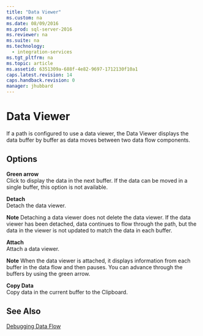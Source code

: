 ```yaml
---
title: "Data Viewer"
ms.custom: na
ms.date: 08/09/2016
ms.prod: sql-server-2016
ms.reviewer: na
ms.suite: na
ms.technology: 
  - integration-services
ms.tgt_pltfrm: na
ms.topic: article
ms.assetid: 6351309a-688f-4e82-9697-1712130f10a1
caps.latest.revision: 14
caps.handback.revision: 0
manager: jhubbard
---
```

# Data Viewer
If a path is configured to use a data viewer, the Data Viewer displays the data buffer by buffer as data moves between two data flow components.  
  
## Options  
 **Green arrow**  
 Click to display the data in the next buffer. If the data can be moved in a single buffer, this option is not available.  
  
 **Detach**  
 Detach the data viewer.  
  
 **Note** Detaching a data viewer does not delete the data viewer. If the data viewer has been detached, data continues to flow through the path, but the data in the viewer is not updated to match the data in each buffer.  
  
 **Attach**  
 Attach a data viewer.  
  
 **Note** When the data viewer is attached, it displays information from each buffer in the data flow and then pauses. You can advance through the buffers by using the green arrow.  
  
 **Copy Data**  
 Copy data in the current buffer to the Clipboard.  
  
## See Also  
 [Debugging Data Flow](../../Topics/TopicNameNotContainA/Debugging-Data-Flow.md)